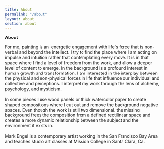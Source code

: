 ```yaml
---
title: About
permalink: "/about"
layout: about
section: about
---
```


**About**

For me, painting is an&nbsp; energetic engagement with life's force that is non-verbal and beyond the intellect. I try to find the place where I am acting on impulse and intuition rather that contemplating every move. It is in that space where I find a level of freedom from the work, and allow a deeper level of content to emerge. In the background is a profound interest in human growth and transformation. I am interested in the interplay between the physical and non-physical forces in life that influence our individual and collective and perceptions. I interpret my work through the lens of alchemy, psychology, and mysticism.<br><br>In some pieces I use wood panels or thick watercolor paper to create shaped compositions where I cut out and remove the background negative spaces. Even though the work is still two dimensional, the missing background frees the composition from a defined rectilinear space and creates a more dynamic relationship between the subject and the environment it exists in.<br><br>Mark Engel is a contemporary artist working in the San Francisco Bay Area and teaches studio art classes at Mission College in Santa Clara, Ca.&nbsp;

&nbsp;

<br><br>&nbsp;
